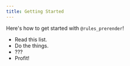 ```yaml
---
title: Getting Started
---
```


Here's how to get started with `@rules_prerender`!

*   Read this list.
*   Do the things.
*   ???
*   Profit!
